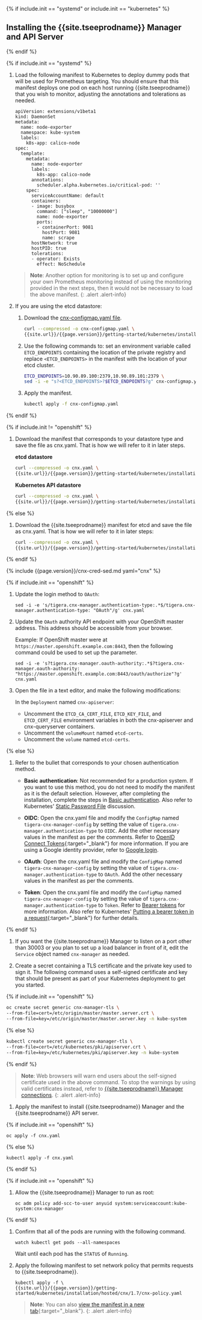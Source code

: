 {% if include.init == "systemd" or include.init == "kubernetes" %}

## <a name="install-cnx-mgr"></a>Installing the {{site.tseeprodname}} Manager and API Server

{% endif %}

{% if include.init == "systemd" %}

1. Load the following manifest to Kubernetes to deploy dummy pods that
   will be used for Prometheus targeting. You should ensure that this manifest
   deploys one pod on each host running {{site.tseeprodname}} that you wish to
   monitor, adjusting the annotations and tolerations as needed.

   ```
   apiVersion: extensions/v1beta1
   kind: DaemonSet
   metadata:
     name: node-exporter
     namespace: kube-system
     labels:
       k8s-app: calico-node
   spec:
     template:
       metadata:
         name: node-exporter
         labels:
           k8s-app: calico-node
         annotations:
           scheduler.alpha.kubernetes.io/critical-pod: ''
       spec:
         serviceAccountName: default
         containers:
         - image: busybox
           command: ["sleep", "10000000"]
           name: node-exporter
           ports:
           - containerPort: 9081
             hostPort: 9081
             name: scrape
         hostNetwork: true
         hostPID: true
         tolerations:
         - operator: Exists
           effect: NoSchedule
   ```
   > **Note**: Another option for monitoring is to set up and configure your own
   > Prometheus monitoring instead of using the monitoring provided in the next
   > steps, then it would not be necessary to load the above manifest.
   {: .alert .alert-info}


1. If you are using the etcd datastore:

   1. Download the [cnx-configmap.yaml file](hosted/cnx/1.7/cnx-configmap.yaml).

      ```bash
      curl --compressed -o cnx-configmap.yaml \
      {{site.url}}/{{page.version}}/getting-started/kubernetes/installation/hosted/cnx/1.7/cnx-configmap.yaml
      ```

   1. Use the following commands to: set an environment variable called `ETCD_ENDPOINTS`
      containing the location of the private registry and replace `<ETCD_ENDPOINTS>` in the manifest
      with the location of your etcd cluster.

      ```bash
      ETCD_ENDPOINTS=10.90.89.100:2379,10.90.89.101:2379 \
      sed -i -e "s?<ETCD_ENDPOINTS>?$ETCD_ENDPOINTS?g" cnx-configmap.yaml
      ```

   1. Apply the manifest.

      ```bash
      kubectl apply -f cnx-configmap.yaml
      ```

{% endif %}

{% if include.init != "openshift" %}

1. Download the manifest that corresponds to your datastore type and save the file
   as cnx.yaml. That is how we will refer to it in later steps.

   **etcd datastore**
   ```bash
   curl --compressed -o cnx.yaml \
   {{site.url}}/{{page.version}}/getting-started/kubernetes/installation/hosted/cnx/1.7/cnx-etcd.yaml
   ```

   **Kubernetes API datastore**
   ```bash
   curl --compressed -o cnx.yaml \
   {{site.url}}/{{page.version}}/getting-started/kubernetes/installation/hosted/cnx/1.7/cnx-kdd.yaml
   ```

{% else %}

1. Download the {{site.tseeprodname}} manifest for etcd and save the file as cnx.yaml. That is how we will refer to it in later steps:

   ```bash
   curl --compressed -o cnx.yaml \
   {{site.url}}/{{page.version}}/getting-started/kubernetes/installation/hosted/cnx/1.7/cnx-etcd.yaml
   ```

{% endif %}

{% include {{page.version}}/cnx-cred-sed.md yaml="cnx" %}

{% if include.init == "openshift" %}

1. Update the login method to `OAuth`:

       sed -i -e 's/tigera.cnx-manager.authentication-type:.*$/tigera.cnx-manager.authentication-type: "OAuth"/g' cnx.yaml

1. Update the `OAuth` authority API endpoint with your OpenShift master address. This address should be accessible from your browser.

   Example: If OpenShift master were at `https://master.openshift.example.com:8443`, then the following command could be used to set up the parameter.

       sed -i -e 's?tigera.cnx-manager.oauth-authority:.*$?tigera.cnx-manager.oauth-authority: "https://master.openshift.example.com:8443/oauth/authorize"?g' cnx.yaml

1. Open the file in a text editor, and make the following modifications:

   In the `Deployment` named `cnx-apiserver`:

   - Uncomment the `ETCD_CA_CERT_FILE`, `ETCD_KEY_FILE`, and `ETCD_CERT_FILE` environment variables in both the cnx-apiserver and cnx-queryserver containers.
   - Uncomment the `volumeMount` named `etcd-certs`.
   - Uncomment the `volume` named `etcd-certs`.

{% else %}

1. Refer to the bullet that corresponds to your chosen authentication method.

   - **Basic authentication**: Not recommended for a production system. If you want to use this method,
     you do not need to modify the manifest as it is the default selection. However, after completing
     the installation, complete the steps in [Basic authentication]({{site.url}}/{{page.version}}/reference/cnx/authentication#basic-authentication). Also refer to Kubernetes' [Static Password File](https://kubernetes.io/docs/admin/authentication/#static-password-file) discussion.

   - **OIDC**: Open the cnx.yaml file and modify the `ConfigMap` named `tigera-cnx-manager-config`
     by setting the value of `tigera.cnx-manager.authentication-type` to `OIDC`.
     Add the other necessary values in the manifest as per the comments. Refer to
     [OpenID Connect Tokens](https://kubernetes.io/docs/admin/authentication/#openid-connect-tokens){:target="_blank"}
     for more information. If you are using a Google identity provider, refer to
     [Google login]({{site.url}}/{{page.version}}/reference/cnx/authentication#google-login).

   - **OAuth**: Open the cnx.yaml file and modify the `ConfigMap` named `tigera-cnx-manager-config`
     by setting the value of `tigera.cnx-manager.authentication-type` to `OAuth`.
     Add the other necessary values in the manifest as per the comments.

   - **Token**: Open the cnx.yaml file and modify the `ConfigMap` named `tigera-cnx-manager-config`
     by setting the value of `tigera.cnx-manager.authentication-type` to `Token`.
     Refer to [Bearer tokens]({{site.url}}/{{page.version}}/reference/cnx/authentication#bearer-tokens)
     for more information. Also refer to Kubernetes' [Putting a bearer token in a request](https://kubernetes.io/docs/admin/authentication/#putting-a-bearer-token-in-a-request){:target="_blank"}
     for further details.<br>

{% endif %}

1. If you want the {{site.tseeprodname}} Manager to listen on a port other than
   30003 or you plan to set up a load balancer in front of it, edit the
   `Service` object named `cnx-manager` as needed.  

1. Create a secret containing a TLS certificate and the private key used to
   sign it. The following command uses a self-signed certificate and key that
   should be present as part of your Kubernetes deployment to get you started.

{% if include.init == "openshift" %}

   ```bash
   oc create secret generic cnx-manager-tls \
   --from-file=cert=/etc/origin/master/master.server.crt \
   --from-file=key=/etc/origin/master/master.server.key -n kube-system
   ```

{% else %}

   ```bash
   kubectl create secret generic cnx-manager-tls \
   --from-file=cert=/etc/kubernetes/pki/apiserver.crt \
   --from-file=key=/etc/kubernetes/pki/apiserver.key -n kube-system
   ```

{% endif %}

   > **Note**: Web browsers will warn end users about the self-signed certificate
   > used in the above command. To stop the warnings by using valid certificates
   > instead, refer to [{{site.tseeprodname}} Manager connections]({{site.url}}/{{page.version}}/usage/encrypt-comms#cnx-manager-connections).
   {: .alert .alert-info}

1. Apply the manifest to install {{site.tseeprodname}} Manager and the {{site.tseeprodname}} API server.

{% if include.init == "openshift" %}

   ```
   oc apply -f cnx.yaml
   ```

{% else %}

   ```
   kubectl apply -f cnx.yaml
   ```

{% endif %}

{% if include.init == "openshift" %}

1. Allow the {{site.tseeprodname}} Manager to run as root:

       oc adm policy add-scc-to-user anyuid system:serviceaccount:kube-system:cnx-manager

{% endif %}

1. Confirm that all of the pods are running with the following command.

   ```
   watch kubectl get pods --all-namespaces
   ```

   Wait until each pod has the `STATUS` of `Running`.

1. Apply the following manifest to set network policy that permits requests to {{site.tseeprodname}}.

   ```
   kubectl apply -f \
   {{site.url}}/{{page.version}}/getting-started/kubernetes/installation/hosted/cnx/1.7/cnx-policy.yaml
   ```

   > **Note**: You can also
   > [view the manifest in a new tab]({{site.url}}/{{page.version}}/getting-started/kubernetes/installation/hosted/cnx/1.7/cnx-policy.yaml){:target="_blank"}.
   {: .alert .alert-info}
